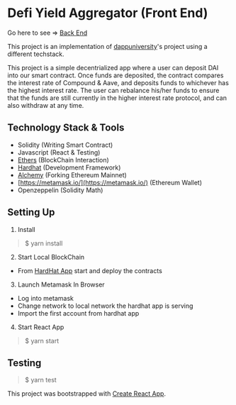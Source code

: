 # Defi Yield Aggregator (Front End)

Go here to see => [Back End](https://github.com/FMA126/merritt-bank-ethereum)

This project is an implementation of [dappuniversity](https://github.com/dappuniversity/yield-aggregator)'s project using a different techstack.

This project is a simple decentrialized app where a user can deposit DAI into our smart contract. Once funds are deposited, the contract compares the interest rate of Compound & Aave, and deposits funds to whichever has the highest interest rate. The user can rebalance his/her funds to ensure that the funds are still currently in the higher interest rate protocol, and can also withdraw at any time.

## Technology Stack & Tools

- Solidity (Writing Smart Contract)
- Javascript (React & Testing)
- [Ethers](https://docs.ethers.io/v5/) (BlockChain Interaction)
- [Hardhat](https://hardhat.org/) (Development Framework)
- [Alchemy](https://www.alchemy.com/) (Forking Ethereum Mainnet)
- [https://metamask.io/](https://metamask.io/) (Ethereum Wallet)
- Openzeppelin (Solidity Math)

## Setting Up
1. Install
>$ yarn install
2. Start Local BlockChain
- From [HardHat App](https://github.com/FMA126/merritt-bank-ethereum) start and deploy the contracts
3. Launch Metamask In Browser
- Log into metamask
- Change network to local network the hardhat app is serving
- Import the first account from hardhat app
4. Start React App
> $ yarn start

## Testing
> $ yarn test

This project was bootstrapped with [Create React App](https://github.com/facebook/create-react-app).


